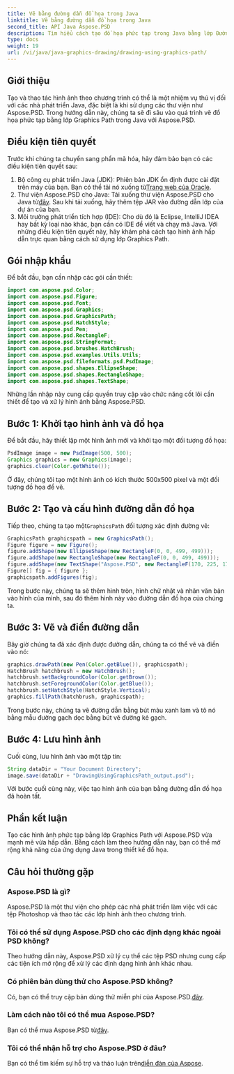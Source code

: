 ```yaml
---
title: Vẽ bằng đường dẫn đồ họa trong Java
linktitle: Vẽ bằng đường dẫn đồ họa trong Java
second_title: API Java Aspose.PSD
description: Tìm hiểu cách tạo đồ họa phức tạp trong Java bằng lớp Đường dẫn đồ họa của Aspose.PSD. Hướng dẫn này hướng dẫn bạn từng bước để tạo ra hình ảnh tuyệt đẹp.
type: docs
weight: 19
url: /vi/java/java-graphics-drawing/drawing-using-graphics-path/
---
```

## Giới thiệu
Tạo và thao tác hình ảnh theo chương trình có thể là một nhiệm vụ thú vị đối với các nhà phát triển Java, đặc biệt là khi sử dụng các thư viện như Aspose.PSD. Trong hướng dẫn này, chúng ta sẽ đi sâu vào quá trình vẽ đồ họa phức tạp bằng lớp Graphics Path trong Java với Aspose.PSD.
## Điều kiện tiên quyết
Trước khi chúng ta chuyển sang phần mã hóa, hãy đảm bảo bạn có các điều kiện tiên quyết sau:
1.  Bộ công cụ phát triển Java (JDK): Phiên bản JDK ổn định được cài đặt trên máy của bạn. Bạn có thể tải nó xuống từ[Trang web của Oracle](https://www.oracle.com/java/technologies/javase-jdk11-downloads.html).
2.  Thư viện Aspose.PSD cho Java: Tải xuống thư viện Aspose.PSD cho Java từ[đây](https://releases.aspose.com/psd/java/). Sau khi tải xuống, hãy thêm tệp JAR vào đường dẫn lớp của dự án của bạn.
3. Môi trường phát triển tích hợp (IDE): Cho dù đó là Eclipse, IntelliJ IDEA hay bất kỳ loại nào khác, bạn cần có IDE để viết và chạy mã Java.
Với những điều kiện tiên quyết này, hãy khám phá cách tạo hình ảnh hấp dẫn trực quan bằng cách sử dụng lớp Graphics Path.
## Gói nhập khẩu
Để bắt đầu, bạn cần nhập các gói cần thiết:
```java
import com.aspose.psd.Color;
import com.aspose.psd.Figure;
import com.aspose.psd.Font;
import com.aspose.psd.Graphics;
import com.aspose.psd.GraphicsPath;
import com.aspose.psd.HatchStyle;
import com.aspose.psd.Pen;
import com.aspose.psd.RectangleF;
import com.aspose.psd.StringFormat;
import com.aspose.psd.brushes.HatchBrush;
import com.aspose.psd.examples.Utils.Utils;
import com.aspose.psd.fileformats.psd.PsdImage;
import com.aspose.psd.shapes.EllipseShape;
import com.aspose.psd.shapes.RectangleShape;
import com.aspose.psd.shapes.TextShape;
```
Những lần nhập này cung cấp quyền truy cập vào chức năng cốt lõi cần thiết để tạo và xử lý hình ảnh bằng Aspose.PSD.
## Bước 1: Khởi tạo hình ảnh và đồ họa
Để bắt đầu, hãy thiết lập một hình ảnh mới và khởi tạo một đối tượng đồ họa:
```java
PsdImage image = new PsdImage(500, 500);
Graphics graphics = new Graphics(image);
graphics.clear(Color.getWhite());
```
Ở đây, chúng tôi tạo một hình ảnh có kích thước 500x500 pixel và một đối tượng đồ họa để vẽ.
## Bước 2: Tạo và cấu hình đường dẫn đồ họa
 Tiếp theo, chúng ta tạo một`GraphicsPath` đối tượng xác định đường vẽ:
```java
GraphicsPath graphicspath = new GraphicsPath();
Figure figure = new Figure();
figure.addShape(new EllipseShape(new RectangleF(0, 0, 499, 499)));
figure.addShape(new RectangleShape(new RectangleF(0, 0, 499, 499)));
figure.addShape(new TextShape("Aspose.PSD", new RectangleF(170, 225, 170, 100), new TextFont("Arial", 20), StringFormat.getGenericTypographic()));
Figure[] fig = { figure };
graphicspath.addFigures(fig);
```
Trong bước này, chúng ta sẽ thêm hình tròn, hình chữ nhật và nhãn văn bản vào hình của mình, sau đó thêm hình này vào đường dẫn đồ họa của chúng ta.
## Bước 3: Vẽ và điền đường dẫn
Bây giờ chúng ta đã xác định được đường dẫn, chúng ta có thể vẽ và điền vào nó:
```java
graphics.drawPath(new Pen(Color.getBlue()), graphicspath);
HatchBrush hatchbrush = new HatchBrush();
hatchbrush.setBackgroundColor(Color.getBrown());
hatchbrush.setForegroundColor(Color.getBlue());
hatchbrush.setHatchStyle(HatchStyle.Vertical);
graphics.fillPath(hatchbrush, graphicspath);
```
Trong bước này, chúng ta vẽ đường dẫn bằng bút màu xanh lam và tô nó bằng mẫu đường gạch dọc bằng bút vẽ đường kẻ gạch.
## Bước 4: Lưu hình ảnh
Cuối cùng, lưu hình ảnh vào một tập tin:
```java
String dataDir = "Your Document Directory";
image.save(dataDir + "DrawingUsingGraphicsPath_output.psd");
```
Với bước cuối cùng này, việc tạo hình ảnh của bạn bằng đường dẫn đồ họa đã hoàn tất.
## Phần kết luận
Tạo các hình ảnh phức tạp bằng lớp Graphics Path với Aspose.PSD vừa mạnh mẽ vừa hấp dẫn. Bằng cách làm theo hướng dẫn này, bạn có thể mở rộng khả năng của ứng dụng Java trong thiết kế đồ họa.
## Câu hỏi thường gặp
### Aspose.PSD là gì?
Aspose.PSD là một thư viện cho phép các nhà phát triển làm việc với các tệp Photoshop và thao tác các lớp hình ảnh theo chương trình.
### Tôi có thể sử dụng Aspose.PSD cho các định dạng khác ngoài PSD không?
Theo hướng dẫn này, Aspose.PSD xử lý cụ thể các tệp PSD nhưng cung cấp các tiện ích mở rộng để xử lý các định dạng hình ảnh khác nhau.
### Có phiên bản dùng thử cho Aspose.PSD không?
 Có, bạn có thể truy cập bản dùng thử miễn phí của Aspose.PSD.[đây](https://releases.aspose.com/).
### Làm cách nào tôi có thể mua Aspose.PSD?
 Bạn có thể mua Aspose.PSD từ[đây](https://purchase.aspose.com/buy).
### Tôi có thể nhận hỗ trợ cho Aspose.PSD ở đâu?
Bạn có thể tìm kiếm sự hỗ trợ và thảo luận trên[diễn đàn của Aspose](https://forum.aspose.com/c/psd/34).